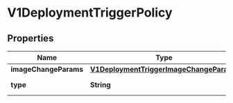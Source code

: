 
# V1DeploymentTriggerPolicy

## Properties
Name | Type | Description | Notes
------------ | ------------- | ------------- | -------------
**imageChangeParams** | [**V1DeploymentTriggerImageChangeParams**](V1DeploymentTriggerImageChangeParams.md) |  |  [optional]
**type** | **String** | Type of the trigger |  [optional]



